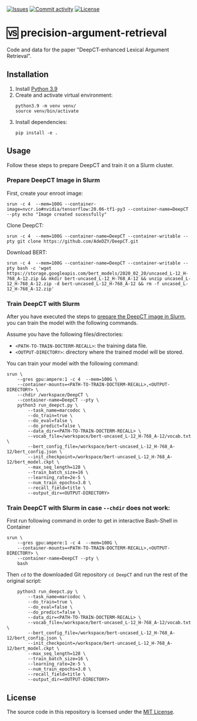 [![Issues](https://img.shields.io/github/issues/webis-de/precision-argument-retrieval?style=flat-square)](https://github.com/webis-de/precision-argument-retrieval/issues)
[![Commit activity](https://img.shields.io/github/commit-activity/m/webis-de/precision-argument-retrieval?style=flat-square)](https://github.com/webis-de/precision-argument-retrieval/commits)
[![License](https://img.shields.io/github/license/webis-de/precision-argument-retrieval?style=flat-square)](LICENSE)

# 🆚 precision-argument-retrieval

Code and data for the paper "DeepCT-enhanced Lexical Argument Retrieval".

## Installation

1. Install [Python 3.9](https://python.org/downloads/)
2. Create and activate virtual environment:
    ```shell
    python3.9 -m venv venv/
    source venv/bin/activate
    ```
3. Install dependencies:
    ```shell
    pip install -e .
    ```

## Usage
Follow these steps to prepare DeepCT and train it on a Slurm cluster.

### Prepare DeepCT Image in Slurm

First, create your enroot image:
```shell
srun -c 4  --mem=100G --container-image=nvcr.io#nvidia/tensorflow:20.06-tf1-py3 --container-name=DeepCT --pty echo "Image created sucessfully"
```

Clone DeepCT:
```shell
srun -c 4  --mem=100G --container-name=DeepCT --container-writable --pty git clone https://github.com/AdeDZY/DeepCT.git
```

Download BERT:
```shell
srun -c 4  --mem=100G --container-name=DeepCT --container-writable --pty bash -c 'wget https://storage.googleapis.com/bert_models/2020_02_20/uncased_L-12_H-768_A-12.zip && mkdir bert-uncased_L-12_H-768_A-12 && unzip uncased_L-12_H-768_A-12.zip -d bert-uncased_L-12_H-768_A-12 && rm -f uncased_L-12_H-768_A-12.zip' 
```

### Train DeepCT with Slurm

After you have executed the steps to [prepare the DeepCT image in Slurm](#prepare-deepct-image-in-slurm), you can train the model with the following commands.

Assume you have the following files/directories:
- `<PATH-TO-TRAIN-DOCTERM-RECALL>`: the training data file.
- `<OUTPUT-DIRECTORY>`: directory where the trained model will be stored.

You can train your model with the following command:

```shell
srun \
    --gres gpu:ampere:1 -c 4  --mem=100G \
    --container-mounts=<PATH-TO-TRAIN-DOCTERM-RECALL>,<OUTPUT-DIRECTORY> \
    --chdir /workspace/DeepCT \
    --container-name=DeepCT --pty \
    python3 run_deepct.py \
        --task_name=marcodoc \
        --do_train=true \
        --do_eval=false \
        --do_predict=false \
        --data_dir=<PATH-TO-TRAIN-DOCTERM-RECALL> \
        --vocab_file=/workspace/bert-uncased_L-12_H-768_A-12/vocab.txt \
        --bert_config_file=/workspace/bert-uncased_L-12_H-768_A-12/bert_config.json \
        --init_checkpoint=/workspace/bert-uncased_L-12_H-768_A-12/bert_model.ckpt \
        --max_seq_length=128 \
        --train_batch_size=16 \
        --learning_rate=2e-5 \
        --num_train_epochs=3.0 \
        --recall_field=title \
        --output_dir=<OUTPUT-DIRECTORY>
```

### Train DeepCT with Slurm in case `--chdir` does not work:

First run following command in order to get in interactive Bash-Shell in Container
```shell
srun \
    --gres gpu:ampere:1 -c 4  --mem=100G \
    --container-mounts=<PATH-TO-TRAIN-DOCTERM-RECALL>,<OUTPUT-DIRECTORY> \
    --container-name=DeepCT --pty \
    bash
```

Then `cd` to the downloaded Git repository `cd DeepCT` and run the rest of the original script:
```shell
    python3 run_deepct.py \
        --task_name=marcodoc \
        --do_train=true \
        --do_eval=false \
        --do_predict=false \
        --data_dir=<PATH-TO-TRAIN-DOCTERM-RECALL> \
        --vocab_file=/workspace/bert-uncased_L-12_H-768_A-12/vocab.txt \
        --bert_config_file=/workspace/bert-uncased_L-12_H-768_A-12/bert_config.json \
        --init_checkpoint=/workspace/bert-uncased_L-12_H-768_A-12/bert_model.ckpt \
        --max_seq_length=128 \
        --train_batch_size=16 \
        --learning_rate=2e-5 \
        --num_train_epochs=3.0 \
        --recall_field=title \
        --output_dir=<OUTPUT-DIRECTORY>
```

## License

The source code in this repository is licensed under the [MIT License](LICENSE).
